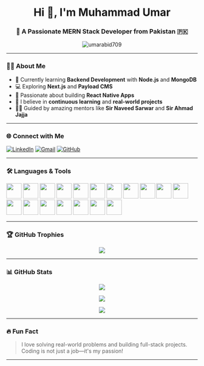 <h1 align="center">Hi 👋, I'm Muhammad Umar</h1>
<h3 align="center">🚀 A Passionate MERN Stack Developer from Pakistan 🇵🇰</h3>

<p align="center">
  <img src="https://komarev.com/ghpvc/?username=umarabid709&label=Profile%20views&color=0e75b6&style=flat" alt="umarabid709" />
</p>

---

### 🧑‍💻 About Me
- 🌱 Currently learning **Backend Development** with **Node.js** and **MongoDB**
- 💻 Exploring **Next.js** and **Payload CMS**
- 📱 Passionate about building **React Native Apps**
- 🧠 I believe in **continuous learning** and **real-world projects**
- 👨‍🏫 Guided by amazing mentors like **Sir Naveed Sarwar** and **Sir Ahmad Jajja**

---

### 🌐 Connect with Me
<p align="left">
  <a href="https://www.linkedin.com/in/umarabid709" target="_blank"><img src="https://img.shields.io/badge/LinkedIn-0077B5.svg?&style=flat&logo=linkedin&logoColor=white" alt="LinkedIn"/></a>
  <a href="mailto:umarabid709@gmail.com"><img src="https://img.shields.io/badge/Gmail-D14836?style=flat&logo=gmail&logoColor=white" alt="Gmail"/></a>
  <a href="https://github.com/umarabid709" target="_blank"><img src="https://img.shields.io/badge/GitHub-000000?style=flat&logo=github&logoColor=white" alt="GitHub"/></a>
</p>

---

### 🛠️ Languages & Tools
<p align="left">
  <img src="https://cdn.jsdelivr.net/gh/devicons/devicon/icons/javascript/javascript-original.svg" width="40" /> 
  <img src="https://cdn.jsdelivr.net/gh/devicons/devicon/icons/react/react-original.svg" width="40" />
  <img src="https://cdn.jsdelivr.net/gh/devicons/devicon/icons/nodejs/nodejs-original.svg" width="40" />
  <img src="https://cdn.jsdelivr.net/gh/devicons/devicon/icons/mongodb/mongodb-original.svg" width="40" />
  <img src="https://cdn.jsdelivr.net/gh/devicons/devicon/icons/express/express-original.svg" width="40" />
  <img src="https://cdn.jsdelivr.net/gh/devicons/devicon/icons/nextjs/nextjs-original.svg" width="40" />
  <img src="https://cdn.jsdelivr.net/gh/devicons/devicon/icons/typescript/typescript-original.svg" width="40" />
  <img src="https://cdn.jsdelivr.net/gh/devicons/devicon/icons/bootstrap/bootstrap-original.svg" width="40" />
  <img src="https://cdn.jsdelivr.net/gh/devicons/devicon/icons/tailwindcss/tailwindcss-plain.svg" width="40" />
  <img src="https://cdn.jsdelivr.net/gh/devicons/devicon/icons/firebase/firebase-plain.svg" width="40" />
  <img src="https://cdn.jsdelivr.net/gh/devicons/devicon/icons/redux/redux-original.svg" width="40" />
  <img src="https://cdn.jsdelivr.net/gh/devicons/devicon/icons/git/git-original.svg" width="40" />
  <img src="https://cdn.jsdelivr.net/gh/devicons/devicon/icons/python/python-original.svg" width="40" />
  <img src="https://cdn.jsdelivr.net/gh/devicons/devicon/icons/mysql/mysql-original.svg" width="40" />
  <img src="https://cdn.jsdelivr.net/gh/devicons/devicon/icons/c/c-original.svg" width="40" />
  <img src="https://cdn.jsdelivr.net/gh/devicons/devicon/icons/cplusplus/cplusplus-original.svg" width="40" />
  <img src="https://cdn.jsdelivr.net/gh/devicons/devicon/icons/html5/html5-original.svg" width="40" />
  <img src="https://cdn.jsdelivr.net/gh/devicons/devicon/icons/css3/css3-original.svg" width="40" />
</p>

---

### 🏆 GitHub Trophies
<p align="center">
  <img src="https://github-profile-trophy.vercel.app/?username=umarabid123&theme=onedark&row=2&column=3" />
</p>

---

### 📊 GitHub Stats
<p align="center">
  <img src="https://github-readme-stats.vercel.app/api?username=umarabid123&show_icons=true&theme=tokyonight" />
</p>

<p align="center">
  <img src="https://github-readme-stats.vercel.app/api/top-langs/?username=umarabid123&layout=compact&theme=tokyonight" />
</p>

<p align="center">
  <img src="https://github-readme-streak-stats.herokuapp.com/?user=umarabid123&theme=tokyonight" />
</p>

---

### 🔥 Fun Fact
> I love solving real-world problems and building full-stack projects. Coding is not just a job—it's my passion!

---


